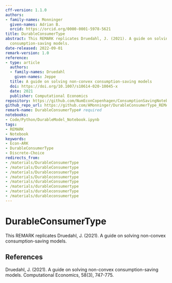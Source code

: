 ```yaml
---
cff-version: 1.1.0
authors:
- family-names: Monninger
  given-names: Adrian B.
  orcid: https://orcid.org/0000-0001-5978-5621
title: DurableConsumerType
abstract: This REMARK replicates Druedahl, J. (2021). A guide on solving non-convex
  consumption-saving models.
date-released: 2022-09-01
remark-version: 1.0
reference:
- type: article
  authors:
  - family-names: Druedahl
    given-names: Jeppe
  title: A guide on solving non-convex consumption-saving models
  doi: https://doi.org/10.1007/s10614-020-10045-x
  date: 2021
  publisher: Computational Economics
repository: https://github.com/NumEconCopenhagen/ConsumptionSavingNotebooks
github_repo_url: https://github.com/AMonninger/DurableConsumerType_REMARK
remark-name: DurableConsumerType# required
notebooks:
- Code/Python/DurableModel_Notebook.ipynb
tags:
- REMARK
- Notebook
keywords:
- Econ-ARK
- DurableConsumerType
- Discrete-Choice
redirects_from:
- /materials/DurableConsumerType
- /materials/DurableConsumertype
- /materials/DurableconsumerType
- /materials/Durableconsumertype
- /materials/durableConsumerType
- /materials/durableConsumertype
- /materials/durableconsumerType
- /materials/durableconsumertype
---
```




# DurableConsumerType

This REMARK replicates Druedahl, J. (2021). A guide on solving non-convex consumption-saving models.


## References

Druedahl, J. (2021). A guide on solving non-convex consumption-saving models. Computational Economics, 58(3), 747-775.
